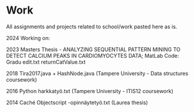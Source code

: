 # Work
All assignments and projects related to school/work pasted here as is.

2024 Working on: 

2023
  Masters Thesis - ANALYZING SEQUENTIAL PATTERN MINING TO DETECT CALCIUM PEAKS IN CARDIOMYOCYTES DATA; MatLab Code:
  Gradu edit.txt
  returnCatValue.txt

2018
  Tira2017.java + HashNode.java (Tampere University - Data structures coursework)

2016
  Python harkkatyö.txt (Tampere University - ITIS12 coursework)

2014
  Caché Objectscript -opinnäytetyö.txt (Laurea thesis)
